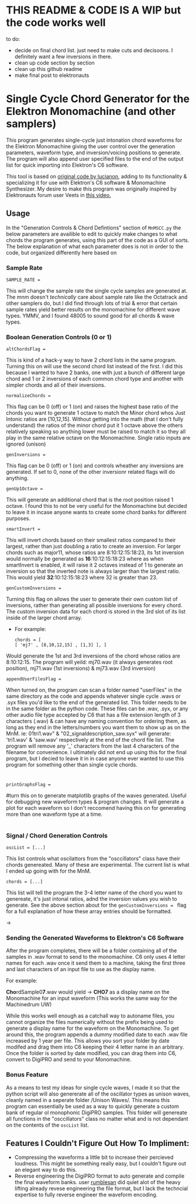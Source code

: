 # THIS README & CODE IS A WIP but the code works well
to do:
* decide on final chord list. just need to make cuts and decisoons. I definitely want a few inversions in there.
* clean up code section by section
* clean up this github readme
* make final post to elektronauts

# Single Cycle Chord Generator for the Elektron Monomachine (and other samplers) 

This program generates single-cycle just intonation chord waveforms for the Elektron Monomachine giving the user control over the generation parameters, waveform type, and inversion/voicing positions to generate. The program will also append user specified files to the end of the output list for quick importing into Elektron's C6 software.

This tool is based on [original code by lucianon,](https://github.com/len/SCC) adding to its functionality & specializing it for use with Elektron's C6 software & Monomachine Synthesizer. My desire to make this program was originally inspired by Elektronauts forum user Veets in [this video.](https://www.youtube.com/watch?v=6O-p-Kbrt9o)

## Usage
In the "Generation Controls & Chord Defintions" section of `MnMSCC.py` the below parameters are availible to edit to quickly make changes to what chords the program generates, using this part of the code as a GUI of sorts. The below explanation of what each parameter does is not in order to the code, but organized differently here based on 

### Sample Rate
```
SAMPLE_RATE =
```
This will change the sample rate the single cycle samples are generated at. The mnm doesn't *technically* care about sample rate like the Octatrack and other samplers do, but I did find through lots of trial & error that certain sample rates yield better results on the monomachine for different wave types. YMMV, and I found 48005 to sound good for all chords & wave types. 

### Boolean Generation Controls (0 or 1)
```
altChordsFlag =
```
This is kind of a hack-y way to have 2 chord lists in the same program. Turning this on will use the second chord list instead of the first. I did this because I wanted to have 2 banks, one with just a bunch of different large chord and 1 or 2 inversions of each common chord type and another with simpler chords and all of their inversions.
<br />

```
normalizeChords =
```
This flag can be 0 (off) or 1 (on) and raises the highest base ratio of the chords you want to generate 1 octave to match the Minor chord whos Just Intonic ratios are [10,12,15]. Without getting into the math (that I don't fully understand) the ratios of the minor chord put it 1 octave above the others relatively speaking so anything lower must be raised to match it so they all play in the same relative octave on the Monomachine. Single ratio inputs are ignored (unison)
<br />

```
genInversions =
```
This flag can be 0 (off) or 1 (on) and controls wheather any inversions are generated. If set to 0, none of the other inversionr related flags will do anything.
<br />

```
genUp1Octave = 
```
This will generate an additional chord that is the root position raised 1 octave. I found this to not be very useful for the Monomachine but decided to leave it in incase anyone wants to create some chord banks for different purposes.
<br />

```
smartInvert = 
```
This will invert chords based on their smallest ratios compared to their largest, rather than just doubling a ratio to create an inversion. For larger chords such as major11, whose ratios are 8:10:12:15:18:23, its 1st inversion would normally be generated as **16**:10:12:15:18:23 where as when smartInvert is enabled, it will raise it 2 octaves instead of 1 to generate an inversion so that the inverted note is always larger than the largest ratio. This would yield **32**:10:12:15:18:23 where 32 is greater than 23.
<br />

```
genCustomInversions = 
```
Turning this flag on allows the user to generate their own custom list of inversions, rather than generating all possible inversions for every chord. The custom inversion data for each chord is stored in the 3rd slot of its list inside of the larger chord array. 
* For example:
      
  ```
  chords = [
  [ 'mj7' , [8,10,12,15] , [1,3] ], ]
Would generate the 1st and 3rd inversions of the chord whose ratios are 8:10:12:15. The program will yeild: mj70.wav (it always generates root position), mj71.wav (1st inversions) & mj73.wav (3rd inversion)
<br />

```
appendUserFilesFlag = 
```
When turned on, the program can scan a folder named "userFiles" in the same directory as the code and appends whatever single cycle .wavs or .syx files you'd like to the end of the generated list. This folder needs to be in the same folder as the python code. These files can be .wav, .syx, or any other audio file type accepted by C6 that has a file extension length of 3 characters (.wav) & can have any naming convention for ordering them, as long as they end in the letters/numbers you want them to show up as on the MnM.
ie: 01tri1.wav" & "02_signaldescription_saw.syx"
will generate: 'tri1.wav' & 'saw.wav' respectively at the end of the chord file list. The program will remove any '_' characters from the last 4 characters of the filename for convenience. 
I ultimately did not end up using this for the final program, but I decied to leave it in in case anyone ever wanted to use this program for something other than single cycle chords. 
#

```
printGraphsFlag = 
```
#turn this on to generate matplotlib graphs of the waves generated. Useful for debugging new waveform types & program changes. It will generate a plot for each waveform so I don't reccomend having this on for generating more than one waveform type at a time.
#

### Signal / Chord Generation Controls
```
oscList = [...]
```
This list controls what oscilattors from the "osccillators" class have their chords genereated. Many of these are experimental. The current list is what I ended up going with for the MnM.

```
chords = [...]
```
This list will tell the program the 3-4 letter name of the chord you want to genereate, it's just intonal ratios, adnd the inversion values you wish to generate. See the above section about for the ```genCustomInversions = ``` flag for a full explanation of how these array entries should be formatted.

→

### Sending the Generated Waveforms to Elektron's C6 Software
After the program completes, there will be a folder containing all of the samples in .wav format to send to the monomachine. C6 only uses 4 letter names for each .wav once it send them to a machine, taking the first three and last characters of an input file to use as the display name.

For example:

**Cho**rdSample0**7**.wav would yield → **CHO7** as a display name on the Monomachine for an input waveform (This works the same way for the Machinedrum UW)

While this works well enough as a catchall way to autoname files, you cannot organize the files numerically without the prefix being used to generate a display name for the waveform on the Monomachine. To get around this, the program appends a dummy modified date to each .wav file increased by 1 year per file. This allows you sort your folder by date modifed and drag them into C6 keeping their 4 letter name in an arbitrary. Once the folder is sorted by date modified, you can drag them into C6, convert to DigiPRO and send to your Monomachine.

### Bonus Feature
As a means to test my ideas for single cycle waves, I made it so that the python script will also genererate all of the oscillator types as unison waves, cleanly named in a seperate folder /Unison Waves/. This means this program can essentially be used as a way to quickly generate a custom bank of regular ol monophonic DigiPRO samples. This folder will genereate all functions in the "osccillators" class no matter what and is not dependant on the contents of the ```oscList``` list.

## Features I Couldn't Figure Out How To Impliment:
* Compressing the waveforms a little bit to increase their percieved loudness. This might be something really easy, but I couldn't figure out an elegant way to do this.
* Reverse engineering the DigiPRO format to auto generate and compile the final waveform banks. user [rumblesan](https://gist.github.com/rumblesan/e520ae4099d0583e3ef4e228beabe2b3) did quiet alot of the heavy lifting already revese engineering the file format, but I lack the techncial expertise to fully reverse engineer the waveform encoding.

